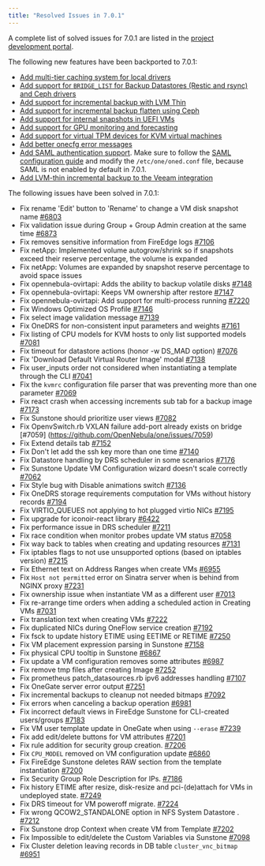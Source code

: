 ```yaml
---
title: "Resolved Issues in 7.0.1"
---
```


<a id="resolved-issues-701"></a>

<!--# Resolved Issues 7.0.1 -->

A complete list of solved issues for 7.0.1 are listed in the [project development portal](https://github.com/OpenNebula/one/milestone/72).

The following new features have been backported to 7.0.1:

- [Add multi-tier caching system for local drivers](../../../product/cluster_configuration/storage_system/local_ds#distributed-cache)
- [Add support for `BRIDGE_LIST` for Backup Datastores (Restic and rsync) and Ceph drivers](../../../product/cluster_configuration/backup_system/restic#bridge-list)
- [Add support for incremental backup with LVM Thin](../../../product/cluster_configuration/backup_system/overview/#hypervisor--storage-compatibility)
- [Add support for incremental backup flatten using Ceph](../../../product/cluster_configuration/backup_system/overview/#hypervisor--storage-compatibility)
- [Add support for internal snapshots in UEFI VMs](../../../product/operation_references/hypervisor_configuration/kvm_driver.md/#firmware)
- [Add support for GPU monitoring and forecasting](../../../product/cloud_system_administration/resource_monitoring/metrics.md)
- [Add support for virtual TPM devices for KVM virtual machines](../../../product/virtual_machines_operation/virtual_machine_definitions/vm_templates.md#tpm)
- [Add better onecfg error messages](../../../software/upgrade_process/configuration_management_ee/overview.md)
- [Add SAML authentication support](../../../product/cloud_system_administration/authentication_configuration/saml.md). Make sure to follow the [SAML configuration guide](../../../product/cloud_system_administration/authentication_configuration/saml.md#configuration) and modify the `/etc/one/oned.conf` file, because SAML is not enabled by default in 7.0.1.
- [Add LVM-thin incremental backup to the Veeam integration](../../../integrations/backup_extensions/veeam.md#compatibility)

The following issues have been solved in 7.0.1:

- Fix rename 'Edit' button to 'Rename' to change a VM disk snapshot name [#6803](https://github.com/OpenNebula/one/issues/6803)
- Fix validation issue during Group + Group Admin creation at the same time [#6873](https://github.com/OpenNebula/one/issues/6873)
- Fix removes sensitive information from FireEdge logs [#7106](https://github.com/OpenNebula/one/issues/7106)
- Fix netApp: Implemented volume autogrow/shrink so if snapshots exceed their reserve percentage, the volume is expanded
- Fix netApp: Volumes are expanded by snapshot reserve percentage to avoid space issues
- Fix opennebula-ovirtapi: Adds the ability to backup volatile disks [#7148](https://github.com/OpenNebula/one/issues/7148)
- Fix opennebula-ovirtapi: Keeps VM ownership after restore [#7147](https://github.com/OpenNebula/one/issues/7147)
- Fix opennebula-ovirtapi: Add support for multi-process running [#7220](https://github.com/OpenNebula/one/issues/7220)
- Fix Windows Optimized OS Profile [#7146](https://github.com/OpenNebula/one/issues/7146)
- Fix select image validation message [#7139](https://github.com/OpenNebula/one/issues/7139)
- Fix OneDRS for non-consistent input parameters and weights [#7161](https://github.com/OpenNebula/one/issues/7161)
- Fix listing of CPU models for KVM hosts to only list supported models [#7081](https://github.com/OpenNebula/one/issues/7081)
- Fix timeout for datastore actions (honor -w DS_MAD option) [#7076](https://github.com/OpenNebula/one/issues/7076)
- Fix 'Download Default Virtual Router Image' modal [#7138](https://github.com/OpenNebula/one/issues/7138)
- Fix user_inputs order not considered when instantiating a template through the CLI [#7041](https://github.com/OpenNebula/one/issues/7041)
- Fix the `kvmrc` configuration file parser that was preventing more than one parameter [#7069](https://github.com/OpenNebula/one/issues/7069)
- Fix react crash when accessing increments sub tab for a backup image [#7173](https://github.com/OpenNebula/one/issues/7173)
- Fix Sunstone should prioritize user views [#7082](https://github.com/OpenNebula/one/issues/7082)
- Fix OpenvSwitch.rb VXLAN failure add-port already exists on bridge [#7059] (https://github.com/OpenNebula/one/issues/7059)
- Fix Extend details tab [#7152](https://github.com/OpenNebula/one/issues/7152)
- Fix Don't let add the ssh key more than one time [#7140](https://github.com/OpenNebula/one/issues/7140)
- Fix Datastore handling by DRS scheduler in some scenarios [#7176](https://github.com/OpenNebula/one/issues/7176)
- Fix Sunstone Update VM Configuration wizard doesn't scale correctly [#7062](https://github.com/OpenNebula/one/issues/7062)
- Fix Style bug with Disable animations switch [#7136](https://github.com/OpenNebula/one/issues/7136)
- Fix OneDRS storage requirements computation for VMs without history records [#7194](https://github.com/OpenNebula/one/issues/7194)
- Fix VIRTIO_QUEUES not applying to hot plugged virtio NICs [#7195](https://github.com/OpenNebula/one/issues/7195)
- Fix upgrade for iconoir-react library [#6422](https://github.com/OpenNebula/one/issues/6422)
- Fix performance issue in DRS scheduler [#7211](https://github.com/OpenNebula/one/issues/7211)
- Fix race condition when monitor probes update VM status [#7058](https://github.com/OpenNebula/one/issues/7058)
- Fix way back to tables when creating and updating resources [#7131](https://github.com/OpenNebula/one/issues/7131)
- Fix iptables flags to not use unsupported options (based on iptables version) [#7215](https://github.com/OpenNebula/one/issues/7215)
- Fix Ethernet text on Address Ranges when create VMs [#6955](https://github.com/OpenNebula/one/issues/6955)
- Fix `Host not permitted` error on Sinatra server when is behind from NGINX proxy [#7231](https://github.com/OpenNebula/one/issues/7231)
- Fix ownership issue when instantiate VM as a different user [#7013](https://github.com/OpenNebula/one/issues/7013)
- Fix re-arrange time orders when adding a scheduled action in Creating VMs [#7031](https://github.com/OpenNebula/one/issues/7031)
- Fix translation text when creating VMs [#7222](https://github.com/OpenNebula/one/issues/7222)
- Fix duplicated NICs during OneFlow service creation [#7192](https://github.com/OpenNebula/one/issues/7192)
- Fix fsck to update history ETIME using EETIME or RETIME [#7250](https://github.com/OpenNebula/one/issues/7250)
- Fix VM placement expression parsing in Sunstone [#7158](https://github.com/OpenNebula/one/issues/7158)
- Fix physical CPU tooltip in Sunstone [#6867](https://github.com/OpenNebula/one/issues/6867)
- Fix update a VM configuration removes some attributes [#6987](https://github.com/OpenNebula/one/issues/6987)
- Fix remove tmp files after creating Image [#7252](https://github.com/OpenNebula/one/issues/7252)
- Fix prometheus patch_datasources.rb ipv6 addresses handling [#7107](https://github.com/OpenNebula/one/issues/7107)
- Fix OneGate server error output [#7251](https://github.com/OpenNebula/one/issues/7251)
- Fix incremental backups to cleanup not needed bitmaps [#7092](https://github.com/OpenNebula/one/issues/7092)
- Fix errors when canceling a backup operation [#6981](https://github.com/OpenNebula/one/issues/6981)
- Fix incorrect default views in FireEdge Sunstone for CLI-created users/groups [#7183](https://github.com/OpenNebula/one/issues/7183)
- Fix VM user template update in OneGate when using `--erase` [#7239](https://github.com/OpenNebula/one/issues/7239)
- Fix add edit/delete buttons for VM attributes [#7201](https://github.com/OpenNebula/one/issues/7201)
- Fix rule addition for security group creation. [#7206](https://github.com/OpenNebula/one/issues/7206)
- Fix `CPU_MODEL` removed on VM configuration update [#6860](https://github.com/OpenNebula/one/issues/6860)
- Fix FireEdge Sunstone deletes RAW section from the template instantiation [#7200](https://github.com/OpenNebula/one/issues/7200)
- Fix Security Group Role Description for IPs. [#7186](https://github.com/OpenNebula/one/issues/7186)
- Fix history ETIME after resize, disk-resize and pci-(de)attach for VMs in undeployed state. [#7249](https://github.com/OpenNebula/one/issues/7249)
- Fix DRS timeout for VM poweroff migrate. [#7224](https://github.com/OpenNebula/one/issues/7224)
- Fix wrong QCOW2_STANDALONE option in NFS System Datastore . [#7212](https://github.com/OpenNebula/one/issues/7212)
- Fix Sunstone drop Context when create VM from Template [#7202](https://github.com/OpenNebula/one/issues/7202)
- Fix Impossible to edit/delete the Custom Variables via Sunstone [#7098](https://github.com/OpenNebula/one/issues/7098)
- Fix Cluster deletion leaving records in DB table `cluster_vnc_bitmap` [#6951](https://github.com/OpenNebula/one/issues/6951)